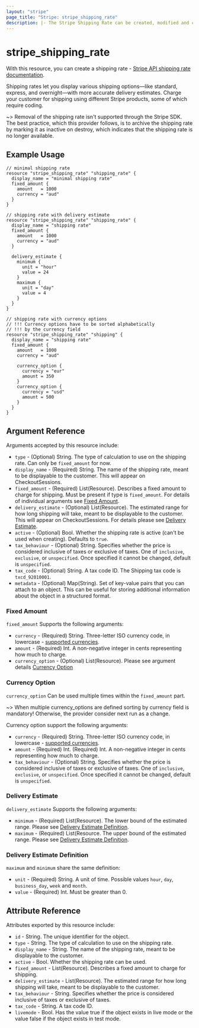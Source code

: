 ```yaml
---
layout: "stripe"
page_title: "Stripe: stripe_shipping_rate"
description: |- The Stripe Shipping Rate can be created, modified and configured by this resource.
---
```


# stripe_shipping_rate

With this resource, you can create a shipping rate - [Stripe API shipping rate documentation](https://stripe.com/docs/api/shipping_rates).


Shipping rates let you display various shipping options—like standard, express, and overnight—with more accurate delivery estimates. 
Charge your customer for shipping using different Stripe products, some of which require coding.

~> Removal of the shipping rate isn't supported through the Stripe SDK. The best practice, which this provider follows,
is to archive the shipping rate by marking it as inactive on destroy, which indicates that the shipping rate is no longer
available.

## Example Usage

```hcl
// minimal shipping rate
resource "stripe_shipping_rate" "shipping_rate" {
  display_name = "minimal shipping rate"
  fixed_amount {
    amount   = 1000
    currency = "aud"
  }
}

// shipping rate with delivery estimate
resource "stripe_shipping_rate" "shipping_rate" {
  display_name = "shipping rate"
  fixed_amount {
    amount   = 1000
    currency = "aud"
  }

  delivery_estimate {
    minimum {
      unit = "hour"
      value = 24
    }
    maximum {
      unit = "day"
      value = 4
    }
  }
}

// shipping rate with currency options
// !!! Currency options have to be sorted alphabetically 
// !!! by the currency field
resource "stripe_shipping_rate" "shipping" {
  display_name = "shipping rate"
  fixed_amount {
    amount   = 1000
    currency = "aud"
    
    currency_option {
      currency = "eur"
      amount = 350
    }
    currency_option {
      currency = "usd"
      amount = 500
    }
  }
}

```

## Argument Reference

Arguments accepted by this resource include:

* `type` - (Optional) String. The type of calculation to use on the shipping rate. Can only be `fixed_amount` for now.
* `display_name` - (Required) String. The name of the shipping rate, meant to be displayable to the customer. 
  This will appear on CheckoutSessions.
* `fixed_amount` - (Required) List(Resource). Describes a fixed amount to charge for shipping. 
   Must be present if type is `fixed_amount`. For details of individual arguments see [Fixed Amount](#fixed-amount).
* `delivery_estimate` - (Optional) List(Resource). The estimated range for how long shipping will take, 
   meant to be displayable to the customer. This will appear on CheckoutSessions. 
   For details please see [Delivery Estimate](#delivery-estimate).
* `active` - (Optional) Bool. Whether the shipping rate is active (can't be used when creating). Defaults to `true`.
* `tax_behaviour` - (Optional) String. Specifies whether the price is considered inclusive of taxes or exclusive of
  taxes. One of `inclusive`, `exclusive`, or `unspecified`. Once specified it cannot be changed, default is `unspecified`.
* `tax_code` - (Optional) String. A tax code ID. The Shipping tax code is `txcd_92010001`.
* `metadata` - (Optional) Map(String). Set of key-value pairs that you can attach to an object. This can be useful for
  storing additional information about the object in a structured format.

### Fixed Amount

`fixed_amount` Supports the following arguments:

* `currency` - (Required) String. Three-letter ISO currency code, in lowercase - [supported currencies](https://stripe.com/docs/currencies).
* `amount` - (Required) Int. A non-negative integer in cents representing how much to charge.
* `currency_option` - (Optional) List(Resource). Please see argument details [Currency Option](#currency-option)

### Currency Option

`currency_option` Can be used multiple times within the `fixed_amount` part.  

~> When multiple currency_options are defined sorting by currency field is mandatory! 
Otherwise, the provider consider next run as a change.

Currency option support the following arguments:

* `currency` - (Required) String. Three-letter ISO currency code, in lowercase - [supported currencies](https://stripe.com/docs/currencies).
* `amount` - (Required) Int. (Required) Int. A non-negative integer in cents representing how much to charge.
* `tax_behaviour` - (Optional) String. Specifies whether the price is considered inclusive of taxes or exclusive of
  taxes. One of `inclusive`, `exclusive`, or `unspecified`. Once specified it cannot be changed, default is `unspecified`.

### Delivery Estimate

`delivery_estimate` Supports the following arguments:

* `minimum` - (Required) List(Resource). The lower bound of the estimated range. 
  Please see [Delivery Estimate Definition](#delivery-estimate-definition).
* `maximum` - (Required) List(Resource. The upper bound of the estimated range.
  Please see [Delivery Estimate Definition](#delivery-estimate-definition).

### Delivery Estimate Definition

`maximum` and `minimum` share the same definition:

* `unit` - (Required) String. A unit of time. Possible values `hour`, `day`, `business_day`, `week` and `month`.
* `value` - (Required) Int. Must be greater than 0.

## Attribute Reference

Attributes exported by this resource include:

* `id` - String. The unique identifier for the object.
* `type` - String. The type of calculation to use on the shipping rate.
* `display_name` - String. The name of the shipping rate, meant to be displayable to the customer.
* `active` - Bool. Whether the shipping rate can be used.
* `fixed_amount` - List(Resource). Describes a fixed amount to charge for shipping.
* `delivery_estimate` - List(Resource). The estimated range for how long shipping will take, meant to be displayable to the customer.
* `tax_behaviour` - String. Specifies whether the price is considered inclusive of taxes or exclusive of taxes. 
* `tax_code` - String. A tax code ID.
* `livemode` - Bool. Has the value true if the object exists in live mode or the value false if the object exists in test mode.